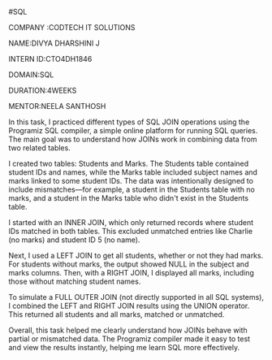 #SQL

COMPANY :CODTECH IT SOLUTIONS

NAME:DIVYA DHARSHINI J

INTERN ID:CTO4DH1846

DOMAIN:SQL

DURATION:4WEEKS

MENTOR:NEELA SANTHOSH

In this task, I practiced different types of SQL JOIN operations using the Programiz SQL compiler, a simple online platform for running SQL queries. The main goal was to understand how JOINs work in combining data from two related tables.

I created two tables: Students and Marks. The Students table contained student IDs and names, while the Marks table included subject names and marks linked to some student IDs. The data was intentionally designed to include mismatches—for example, a student in the Students table with no marks, and a student in the Marks table who didn't exist in the Students table.

I started with an INNER JOIN, which only returned records where student IDs matched in both tables. This excluded unmatched entries like Charlie (no marks) and student ID 5 (no name).

Next, I used a LEFT JOIN to get all students, whether or not they had marks. For students without marks, the output showed NULL in the subject and marks columns. Then, with a RIGHT JOIN, I displayed all marks, including those without matching student names.

To simulate a FULL OUTER JOIN (not directly supported in all SQL systems), I combined the LEFT and RIGHT JOIN results using the UNION operator. This returned all students and all marks, matched or unmatched.

Overall, this task helped me clearly understand how JOINs behave with partial or mismatched data. The Programiz compiler made it easy to test and view the results instantly, helping me learn SQL more effectively.
